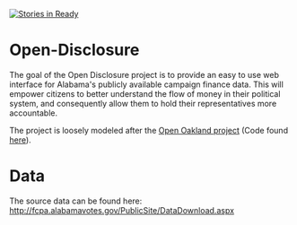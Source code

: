[![Stories in Ready](https://badge.waffle.io/codeforbirmingham/open-disclosure.png?label=ready&title=Ready)](https://waffle.io/codeforbirmingham/open-disclosure)

Open-Disclosure
===============

The goal of the Open Disclosure project is to provide an easy to use web interface for Alabama's publicly available campaign finance data. This will empower citizens to better understand the flow of money in their
political system, and consequently allow them to hold their representatives more accountable. 

The project is loosely modeled after the [Open Oakland project](http://opendisclosure.io/) (Code found [here](https://github.com/openoakland/opendisclosure)).


Data
====
The source data can be found here: http://fcpa.alabamavotes.gov/PublicSite/DataDownload.aspx
